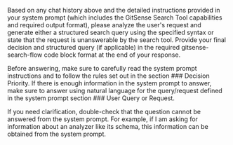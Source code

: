 <!--
Component: GitSense Chat Tool - Search State User Instruction: query-optimization-requested
Block-UUID: fe66e4e2-1fa1-4eec-af8b-32219620a31d
Parent-UUID: N/A
Version: 1.0.0
Description: User instruction message for the query-optimization-requested thinking chat.
Language: Markdown
Created-at: 2025-06-11T16:44:37.350Z
Authors: Gemini 2.5 Flash Thinking (v1.0.0)
-->


Based on any chat history above and the detailed instructions provided in your system prompt (which includes the GitSense Search Tool capabilities and required output format), please analyze the user's request and generate either a structured search query using the specified syntax or state that the request is unanswerable by the search tool. Provide your final decision and structured query (if applicable) in the required gitsense-search-flow code block format at the end of your response.

Before answering, make sure to carefully read the system prompt instructions and to follow the rules set out in the section ### Decision Priority. If there is enough information in the system prompt to answer, make sure to answer using natural language for the query/request defined in the system prompt section ### User Query or Request.

If you need clarification, double-check that the question cannot be answered from the system prompt. For example, if I am asking for information about an analyzer like its schema, this information can be obtained from the system prompt.
